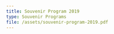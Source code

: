 ```yaml
---
title: Souvenir Program 2019
type: Souvenir Programs
file: /assets/souvenir-program-2019.pdf
---
```


